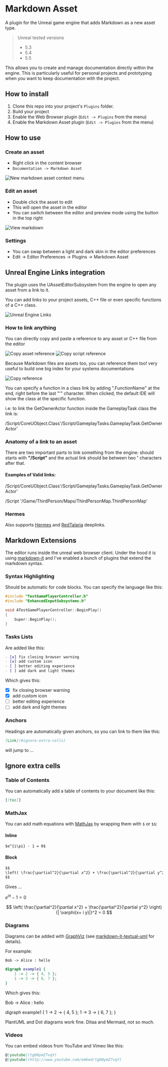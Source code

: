 # Markdown Asset

A plugin for the Unreal game engine that adds Markdown as a new asset type.

> Unreal tested versions
> * 5.3
> * 5.4
> * 5.5

This allows you to create and manage documentation directly within the engine. This is particularly useful for personal projects and prototyping when you want to keep documentation with the project.

## How to install

1. Clone this repo into your project's `Plugins` folder.
2. Build your project
3. Enable the Web Browser plugin (`Edit -> Plugins` from the menu)
4. Enable the Markdown Asset plugin (`Edit -> Plugins` from the menu)

## How to use

### Create an asset

* Right click in the content browser
* `Documentation -> Markdown Asset`

![New markdown asset context menu](./Docs/NewAsset.png)

### Edit an asset

* Double click the asset to edit
* This will open the asset in the editor
* You can switch between the editor and preview mode using the button in the top right

![View markdown](./Docs/Editing.png)

### Settings

* You can swap between a light and dark skin in the editor preferences
* Edit -> Editor Preferences -> Plugins -> Markdown Asset

## Unreal Engine Links integration

The plugin uses the UAssetEditorSubsystem from the engine to open any asset from a link to it.

You can add links to your project assets, C++ file or even specific functions of a C++ class.

![Unreal Engine Links](./Docs/LinksVariations.png)

### How to link anything

You can directly copy and paste a reference to any asset or C++ file from the editor

![Copy asset reference](./Docs/AssetReference.png)
![Copy script reference](./Docs/ScriptReference.png)

Because Markdown files are assets too, you can reference them too! very useful to build one big index for your systems documentations

![Copy reference](./Docs/MarkdownReference.png)

You can specify a function in a class link by adding ".FunctionName" at the end, right before the last "'" character. When clicked, the default IDE will show the class at the specific function.

i.e: to link the GetOwnerActor function inside the GameplayTask class the link is:

/Script/CoreUObject.Class'/Script/GameplayTasks.GameplayTask.GetOwnerActor'

### Anatomy of a link to an asset

There are two important parts to link something from the engine: should starts with **"/Script"** and the actual link should be between two **'** characters after that.

#### Examples of Valid links:

/Script/CoreUObject.Class'/Script/GameplayTasks.GameplayTask.GetOwnerActor'

/Script '/Game/ThirdPerson/Maps/ThirdPersonMap.ThirdPersonMap'

### Hermes

Also supports [Hermes](https://github.com/jorgenpt/Hermes) and [RedTalaria](https://github.com/cdpred/RedTalaria) deeplinks.

## Markdown Extensions

The editor runs inside the unreal web browser client. Under the hood it is using [markdown-it](https://github.com/markdown-it/markdown-it) and I've enabled a bunch of plugins that extend the markdown syntax.

### Syntax Highlighting

Should be automatic for code blocks. You can specify the language like this:

```cpp
#include "TestGamePlayerController.h"
#include "EnhancedInputSubsystems.h"

void ATestGamePlayerController::BeginPlay()
{
    Super::BeginPlay();
}
```

### Tasks Lists

Are added like this:

```markdown
- [x] fix closing browser warning
- [x] add custom icon
- [ ] better editing experience
- [ ] add dark and light themes
```

Which gives this:

- [x] fix closing browser warning
- [x] add custom icon
- [ ] better editing experience
- [ ] add dark and light themes

### Anchors

Headings are automatically given anchors, so you can link to them like this:

```markdown
[Link](#ignore-extra-cells)
```

will jump to ...

## Ignore extra cells

### Table of Contents

You can automatically add a table of contents to your document like this:

```markdown
[[toc]]
```

### MathJax

You can add math equations with [MathJax](https://www.mathjax.org/) by wrapping them with `$` or `$$`:

#### Inline

```markdown
$e^{i\pi} - 1 = 0$
```

#### Block

```markdown
$$
\left( \frac{\partial^2}{\partial x^2} + \frac{\partial^2}{\partial y^2} \right) {| \varphi(x+ i y)|}^2 = 0
$$
```

Gives ...

$e^{i\pi} - 1 = 0$

$$
\left( \frac{\partial^2}{\partial x^2} + \frac{\partial^2}{\partial y^2} \right) {| \varphi(x+ i y)|}^2 = 0
$$

### Diagrams

Diagrams can be added with [GraphViz](https://graphviz.org/Gallery/directed/) (see [markdown-it-textual-uml](https://github.com/manastalukdar/markdown-it-textual-uml) for details).

For example:

```plantuml
Bob -> Alice : hello
```

```dot
digraph example1 {
    1 -> 2 -> { 4, 5 };
    1 -> 3 -> { 6, 7 };
}
```

Which gives this:

Bob -> Alice : hello

digraph example1 {
    1 -> 2 -> { 4, 5 };
    1 -> 3 -> { 6, 7 };
}

PlantUML and Dot diagrams work fine. Ditaa and Mermaid, not so much.

### Videos

You can embed videos from YouTube and Vimeo like this:

```markdown
@[youtube](tgbNymZ7vqY)
@[youtube](http://www.youtube.com/embed/tgbNymZ7vqY)
```